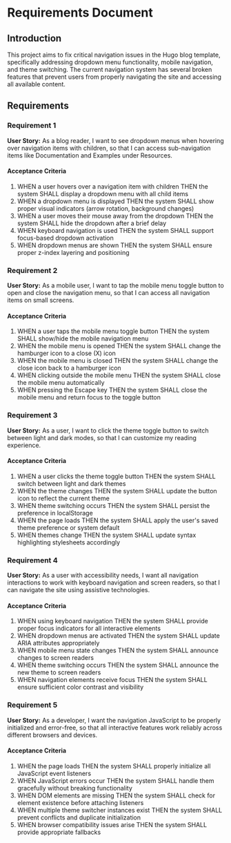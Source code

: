 # Requirements Document

## Introduction

This project aims to fix critical navigation issues in the Hugo blog template, specifically addressing dropdown menu functionality, mobile navigation, and theme switching. The current navigation system has several broken features that prevent users from properly navigating the site and accessing all available content.

## Requirements

### Requirement 1

**User Story:** As a blog reader, I want to see dropdown menus when hovering over navigation items with children, so that I can access sub-navigation items like Documentation and Examples under Resources.

#### Acceptance Criteria

1. WHEN a user hovers over a navigation item with children THEN the system SHALL display a dropdown menu with all child items
2. WHEN a dropdown menu is displayed THEN the system SHALL show proper visual indicators (arrow rotation, background changes)
3. WHEN a user moves their mouse away from the dropdown THEN the system SHALL hide the dropdown after a brief delay
4. WHEN keyboard navigation is used THEN the system SHALL support focus-based dropdown activation
5. WHEN dropdown menus are shown THEN the system SHALL ensure proper z-index layering and positioning

### Requirement 2

**User Story:** As a mobile user, I want to tap the mobile menu toggle button to open and close the navigation menu, so that I can access all navigation items on small screens.

#### Acceptance Criteria

1. WHEN a user taps the mobile menu toggle button THEN the system SHALL show/hide the mobile navigation menu
2. WHEN the mobile menu is opened THEN the system SHALL change the hamburger icon to a close (X) icon
3. WHEN the mobile menu is closed THEN the system SHALL change the close icon back to a hamburger icon
4. WHEN clicking outside the mobile menu THEN the system SHALL close the mobile menu automatically
5. WHEN pressing the Escape key THEN the system SHALL close the mobile menu and return focus to the toggle button

### Requirement 3

**User Story:** As a user, I want to click the theme toggle button to switch between light and dark modes, so that I can customize my reading experience.

#### Acceptance Criteria

1. WHEN a user clicks the theme toggle button THEN the system SHALL switch between light and dark themes
2. WHEN the theme changes THEN the system SHALL update the button icon to reflect the current theme
3. WHEN theme switching occurs THEN the system SHALL persist the preference in localStorage
4. WHEN the page loads THEN the system SHALL apply the user's saved theme preference or system default
5. WHEN themes change THEN the system SHALL update syntax highlighting stylesheets accordingly

### Requirement 4

**User Story:** As a user with accessibility needs, I want all navigation interactions to work with keyboard navigation and screen readers, so that I can navigate the site using assistive technologies.

#### Acceptance Criteria

1. WHEN using keyboard navigation THEN the system SHALL provide proper focus indicators for all interactive elements
2. WHEN dropdown menus are activated THEN the system SHALL update ARIA attributes appropriately
3. WHEN mobile menu state changes THEN the system SHALL announce changes to screen readers
4. WHEN theme switching occurs THEN the system SHALL announce the new theme to screen readers
5. WHEN navigation elements receive focus THEN the system SHALL ensure sufficient color contrast and visibility

### Requirement 5

**User Story:** As a developer, I want the navigation JavaScript to be properly initialized and error-free, so that all interactive features work reliably across different browsers and devices.

#### Acceptance Criteria

1. WHEN the page loads THEN the system SHALL properly initialize all JavaScript event listeners
2. WHEN JavaScript errors occur THEN the system SHALL handle them gracefully without breaking functionality
3. WHEN DOM elements are missing THEN the system SHALL check for element existence before attaching listeners
4. WHEN multiple theme switcher instances exist THEN the system SHALL prevent conflicts and duplicate initialization
5. WHEN browser compatibility issues arise THEN the system SHALL provide appropriate fallbacks